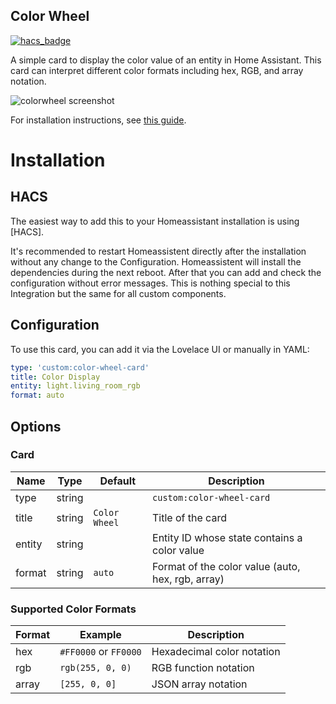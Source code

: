 ## Color Wheel

[![hacs_badge](https://img.shields.io/badge/HACS-Default-orange.svg)](https://github.com/hacs/integration)

A simple card to display the color value of an entity in Home Assistant. This card can interpret different color formats including hex, RGB, and array notation.

![colorwheel screenshot](https://raw.githubusercontent.com/andymcloid/colorwheel-hass-integration/refs/heads/main/screenshot.png)

For installation instructions, see [this guide](https://github.com/thomasloven/hass-config/wiki/Lovelace-Plugins).

# Installation

## HACS

The easiest way to add this to your Homeassistant installation is using [HACS]. 

It's recommended to restart Homeassistent directly after the installation without any change to the Configuration. 
Homeassistent will install the dependencies during the next reboot. After that you can add and check the configuration without error messages. 
This is nothing special to this Integration but the same for all custom components.

## Configuration

To use this card, you can add it via the Lovelace UI or manually in YAML:

```yaml
type: 'custom:color-wheel-card'
title: Color Display
entity: light.living_room_rgb
format: auto
```

## Options

### Card
| Name         | Type    | Default        | Description |
| ------------ | ------- | -------------- | ----------- |
| type         | string  |                | `custom:color-wheel-card`
| title        | string  | `Color Wheel`  | Title of the card
| entity       | string  |                | Entity ID whose state contains a color value
| format       | string  | `auto`         | Format of the color value (auto, hex, rgb, array)

### Supported Color Formats
| Format | Example                | Description |
| ------ | ---------------------- | ----------- |
| hex    | `#FF0000` or `FF0000`  | Hexadecimal color notation
| rgb    | `rgb(255, 0, 0)`       | RGB function notation
| array  | `[255, 0, 0]`          | JSON array notation